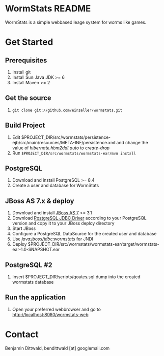 # WormStats README
WormStats is a simple webbased leage system for worms like games.

# Get Started

## Prerequisites
1. Install git
1. Install Sun Java JDK >= 6
1. Install Maven >= 2

## Get the source
1. `git clone git://github.com/einzeller/wormstats.git`

## Build Project
1. Edit $PROJECT_DIR/src/wormstats/persistence-ejb/src/main/resources/META-INF/persistence.xml and change the value of *hibernate.hbm2ddl.auto* to *create-drop*
1. Run `$PROJECT_DIR/src/wormstats/wormstats-ear/mvn install`

## PostgreSQL
1. Download and install PostgreSQL >= 8.4
1. Create a user and database for WormStats

## JBoss AS 7.x & deploy
1. Download and install [JBoss AS 7](http://www.jboss.org/jbossas/downloads/) >= 3.1
1. Download [PostgreSQL JDBC Driver](http://jdbc.postgresql.org/download.html) according to your PostgreSQL version and copy it to your JBoss deploy directory
1. Start JBoss
1. Configure a PostgreSQL DataSource for the created user and database
  1. Use *java:jboss/jdbc:wormstats* for JNDI
1. Deploy $PROJECT_DIR/src/wormstats/wormstats-ear/target/wormstats-ear-1.0-SNAPSHOT.ear

## PostgreSQL #2
1. Insert $PROJECT_DIR/scripts/qoutes.sql dump into the created wormstats database

## Run the application
1. Open your preferred webbrowser and go to [http://localhost:8080/wormstats-web](http://localhost:8080/wormstats-web)

# Contact
Benjamin Dittwald, bendittwald [at] googlemail.com